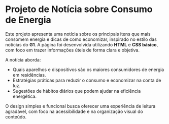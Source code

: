# Projeto de Notícia sobre Consumo de Energia

Este projeto apresenta uma notícia sobre os principais itens que mais consomem energia e dicas de como economizar, inspirado no estilo das notícias do **G1**. A página foi desenvolvida utilizando **HTML** e **CSS básico**, com foco em trazer informações úteis de forma clara e objetiva.

A notícia aborda:
- Quais aparelhos e dispositivos são os maiores consumidores de energia em residências.
- Estratégias práticas para reduzir o consumo e economizar na conta de luz.
- Sugestões de hábitos diários que podem ajudar na eficiência energética.

O design simples e funcional busca oferecer uma experiência de leitura agradável, com foco na acessibilidade e na organização visual do conteúdo.
